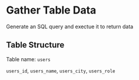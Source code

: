 # Gather Table Data

Generate an SQL query and exectue it to return data

## Table Structure

Table name: `users`

`users_id`, `users_name`, `users_city`, `users_role`
